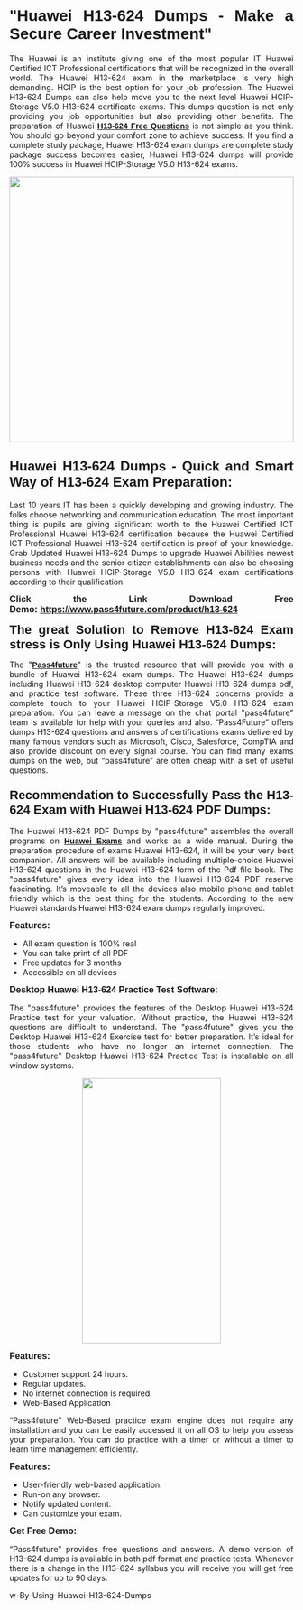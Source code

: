 
<h1 style="text-align: justify;"><span style="font-family:Tahoma,Geneva,sans-serif;"><strong>"Huawei H13-624 Dumps - Make a Secure Career Investment"</strong></span></h1>

<p style="text-align: justify;">The Huawei is an institute giving one of the most popular IT Huawei Certified ICT Professional certifications that will be recognized in the overall world. The Huawei H13-624 exam in the marketplace is very high demanding. HCIP is the best option for your job profession. The Huawei H13-624 Dumps can also help move you to the next level Huawei HCIP-Storage V5.0 H13-624 certificate exams. This dumps question is not only providing you job opportunities but also providing other benefits. The preparation of Huawei <span style="font-family:Tahoma,Geneva,sans-serif;"><strong><a href="https://www.pass4future.com/questions/huawei/h13-624">H13-624 Free Questions</a></strong></span> is not simple as you think. You should go beyond your comfort zone to achieve success. If you find a complete study package, Huawei H13-624 exam dumps are complete study package success becomes easier, Huawei H13-624 dumps will provide 100% success in Huawei HCIP-Storage V5.0 H13-624 exams.</p>

<p style="text-align: justify;"><a href="https://www.pass4future.com/product/h13-624"><img alt="" src="https://lh3.googleusercontent.com/pw/AM-JKLVhEO4I138wJzOepD3laGU-R1M7eT-OTYdow6pCESip26lSeaxxzS9BVWUKuzj1e3L_MoxCfVgBEvV8ODwl1LGzlZbt6HJm3NXXplPwnYiBfuYM_eQCcVVRMaAwHdsl3AhHOZS-up7mzwmd4i4EpEGq=w1112-h625-no?authuser=0" style="width: 100%; height: 470px;" /></a></p>

<h2 style="text-align: justify;"><span style="font-size:24px;"><strong><span style="font-family:Tahoma,Geneva,sans-serif;">Huawei H13-624 Dumps - Quick and Smart Way of H13-624 Exam Preparation:</span></strong></span></h2>

<p style="text-align: justify;">Last 10 years IT has been a quickly developing and growing industry. The folks choose networking and communication education. The most important thing is pupils are giving significant worth to the Huawei Certified ICT Professional Huawei H13-624 certification because the Huawei Certified ICT Professional Huawei H13-624 certification is proof of your knowledge. Grab Updated Huawei H13-624 Dumps to upgrade Huawei Abilities newest business needs and the senior citizen establishments can also be choosing persons with Huawei HCIP-Storage V5.0 H13-624 exam certifications according to their qualification.</p>

<p style="text-align: justify;"><strong><span style="font-family:Lucida Sans Unicode,Lucida Grande,sans-serif;"><span style="font-size:16px;">Click the Link Download Free Demo: <a href="https://www.pass4future.com/product/h13-624">https://www.pass4future.com/product/h13-624</a></span></span></strong></p>

<p style="text-align: justify;"><strong><span style="font-size:22px;"><span style="font-family:Tahoma,Geneva,sans-serif;">The great Solution to Remove H13-624 Exam stress is Only Using Huawei H13-624 Dumps:</span></span></strong></p>

<p style="text-align: justify;">The "<span style="font-family:Lucida Sans Unicode,Lucida Grande,sans-serif;"><a href="https://www.pass4future.com/"><strong>Pass4future</strong></a></span>" is the trusted resource that will provide you with a bundle of Huawei H13-624 exam dumps. The Huawei H13-624 dumps including Huawei H13-624 desktop computer Huawei H13-624 dumps pdf, and practice test software. These three H13-624 concerns provide a complete touch to your Huawei HCIP-Storage V5.0 H13-624 exam preparation. You can leave a message on the chat portal "pass4future" team is available for help with your queries and also. “Pass4Future” offers dumps H13-624 questions and answers of certifications exams delivered by many famous vendors such as Microsoft, Cisco, Salesforce, CompTIA and also provide discount on every signal course. You can find many exams dumps on the web, but “pass4future” are often cheap with a set of useful questions.</p>

<h3 style="text-align: justify;"><span style="font-size:22px;"><strong><span style="font-family:Tahoma,Geneva,sans-serif;">Recommendation to Successfully Pass the H13-624 Exam with Huawei H13-624 PDF Dumps:</span></strong></span></h3>

<p style="text-align: justify;">The Huawei H13-624 PDF Dumps by "pass4future" assembles the overall programs on <span style="font-family:Lucida Sans Unicode,Lucida Grande,sans-serif;"><strong><a href="https://www.pass4future.com/huawei">Huawei Exams</a></strong></span> and works as a wide manual. During the preparation procedure of exams Huawei H13-624, it will be your very best companion. All answers will be available including multiple-choice Huawei H13-624 questions in the Huawei H13-624 form of the Pdf file book. The "pass4future" gives every idea into the Huawei H13-624 PDF reserve fascinating. It’s moveable to all the devices also mobile phone and tablet friendly which is the best thing for the students. According to the new Huawei standards Huawei H13-624 exam dumps regularly improved.</p>

<p style="text-align: justify;"><span style="font-family:Lucida Sans Unicode,Lucida Grande,sans-serif;"><span style="font-size:16px;"><strong>Features:</strong></span></span></p>

<ul>
	<li style="text-align: justify;">All exam question is 100% real</li>
	<li style="text-align: justify;">You can take print of all PDF</li>
	<li style="text-align: justify;">Free updates for 3 months </li>
	<li style="text-align: justify;">Accessible on all devices</li>
</ul>

<p style="text-align: justify;"><span style="font-family:Tahoma,Geneva,sans-serif;"><span style="font-size:16px;"><strong>Desktop Huawei H13-624 Practice Test Software:</strong></span></span></p>

<p style="text-align: justify;">The "pass4future" provides the features of the Desktop Huawei H13-624 Practice test for your valuation. Without practice, the Huawei H13-624 questions are difficult to understand. The "pass4future" gives you the Desktop Huawei H13-624 Exercise test for better preparation. It’s ideal for those students who have no longer an internet connection. The "pass4future" Desktop Huawei H13-624 Practice Test is installable on all window systems.</p>

<p style="text-align: center;"><a href="https://www.pass4future.com/product/h13-624"><img alt="" src="https://lh3.googleusercontent.com/pw/AM-JKLV3yUm3jiqqIo1xIsj1VJ_UeysYexQY-pRYO0rIFl3vg11QZioN-gzffpw2AfKqFynWuvoXOreWrWS0swpr4xmOSWfwII2jvatteuqrfxiWGFBSHPiZUCoi33jqeymK5dmu-0enyX6tayRCAMHw05jv=s625-no?authuser=0" style="width: 70%; height: 470px;" /></a></p>

<p style="text-align: justify;"><span style="font-size:16px;"><span style="font-family:Lucida Sans Unicode,Lucida Grande,sans-serif;"><strong>Features:</strong></span></span></p>

<ul>
	<li style="text-align: justify;">Customer support 24 hours. </li>
	<li style="text-align: justify;">Regular updates. </li>
	<li style="text-align: justify;">No internet connection is required.</li>
	<li style="text-align: justify;">Web-Based Application</li>
</ul>

<p style="text-align: justify;">“Pass4future” Web-Based practice exam engine does not require any installation and you can be easily accessed it on all OS to help you assess your preparation. You can do practice with a timer or without a timer to learn time management efficiently.</p>

<p style="text-align: justify;"><strong><span style="font-size:16px;"><span style="font-family:Lucida Sans Unicode,Lucida Grande,sans-serif;">Features:</span></span></strong></p>

<ul>
	<li style="text-align: justify;">User-friendly web-based application.</li>
	<li style="text-align: justify;">Run-on any browser. </li>
	<li style="text-align: justify;">Notify updated content.</li>
	<li style="text-align: justify;">Can customize your exam.</li>
</ul>

<p style="text-align: justify;"><span style="font-size:16px;"><span style="font-family:Lucida Sans Unicode,Lucida Grande,sans-serif;"><strong>Get Free Demo:</strong></span></span></p>

<p style="text-align: justify;">“Pass4future” provides free questions and answers. A demo version of H13-624 dumps is available in both pdf format and practice tests. Whenever there is a change in the H13-624 syllabus you will receive you will get free updates for up to 90 days. </p>
w-By-Using-Huawei-H13-624-Dumps
